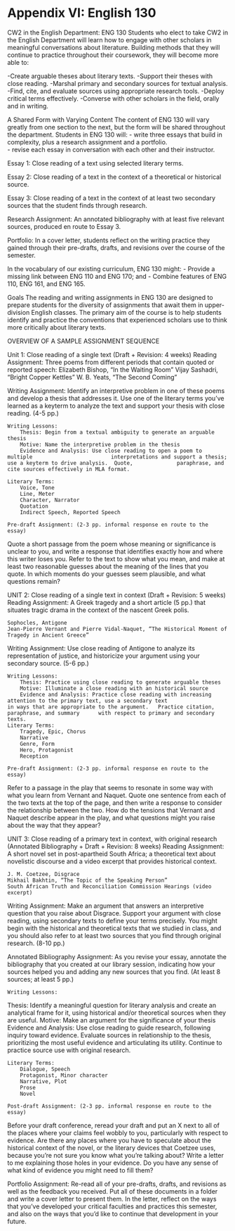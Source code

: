 # Appendix VI: English 130

CW2 in the English Department: ENG 130
Students who elect to take CW2 in the English Department will learn how to engage with other scholars in meaningful conversations about literature.   Building methods that they will continue to practice throughout their coursework, they will become more able to:

-Create arguable theses about literary texts.
-Support their theses with close reading.
-Marshal primary and secondary sources for textual analysis.
-Find, cite, and evaluate sources using appropriate research tools.
-Deploy critical terms effectively.
-Converse with other scholars in the field, orally and in writing.	

A Shared Form with Varying Content
The content of ENG 130 will vary greatly from one section to the next, but the form will be shared throughout the department.  Students in ENG 130 will:
	- write three essays that build in complexity, plus a research assignment and a portfolio.  
	- revise each essay in conversation with each other and their instructor.

Essay 1: Close reading of a text using selected literary terms.

Essay 2: Close reading of a text in the context of a theoretical or historical source.

Essay 3: Close reading of a text in the context of at least two secondary sources that the student finds through research.

Research Assignment: An annotated bibliography with at least five relevant sources, produced en route to Essay 3. 

Portfolio: In a cover letter, students reflect on the writing practice they gained through their pre-drafts, drafts, and revisions over the course of the semester.

In the vocabulary of our existing curriculum, ENG 130 might:
	- Provide a missing link between ENG 110 and ENG 170; and 
	- Combine features of ENG 110, ENG 161, and ENG 165.

Goals
The reading and writing assignments in ENG 130 are designed to prepare students for the diversity of assignments that await them in upper-division English classes.  The primary aim of the course is to help students identify and practice the conventions that experienced scholars use to think more critically about literary texts.  


OVERVIEW OF A SAMPLE ASSIGNMENT SEQUENCE

Unit 1: Close reading of a single text (Draft + Revision: 4 weeks)
Reading Assignment: Three poems from different periods that contain quoted or reported speech:
		Elizabeth Bishop, “In the Waiting Room”
		Vijay Sashadri, “Bright Copper Kettles”
		W. B. Yeats, “The Second Coming”

Writing Assignment: Identify an interpretive problem in one of these poems and develop a thesis that addresses it.  Use one of the literary terms you’ve learned as a keyterm to analyze the text and support your thesis with close reading.  (4-5 pp.)
		
	Writing Lessons: 
		Thesis: Begin from a textual ambiguity to generate an arguable thesis
		Motive: Name the interpretive problem in the thesis
		Evidence and Analysis: Use close reading to open a poem to multiple 						interpretations and support a thesis; use a keyterm to drive analysis.  Quote, 				paraphrase, and cite sources effectively in MLA format.
	
	Literary Terms:
		Voice, Tone
		Line, Meter
		Character, Narrator
		Quotation		
		Indirect Speech, Reported Speech

	Pre-draft Assignment: (2-3 pp. informal response en route to the essay)
Quote a short passage from the poem whose meaning or significance is unclear to you, and write a response that identifies exactly how and where this writer loses you.  Refer to the text to show what you mean, and make at least two reasonable guesses about the meaning of the lines that you quote.  In which moments do your guesses seem plausible, and what questions remain? 

UNIT 2: Close reading of a single text in context (Draft + Revision: 5 weeks)
Reading Assignment: A Greek tragedy and a short article (5 pp.) that situates tragic drama in the context of the nascent Greek polis.

	Sophocles, Antigone
	Jean-Pierre Vernant and Pierre Vidal-Naquet, “The Historical Moment of 			Tragedy in Ancient Greece”

Writing Assignment: Use close reading of Antigone to analyze its representation of justice, and historicize your argument using your secondary source.  (5-6 pp.)

	Writing Lessons: 
		Thesis: Practice using close reading to generate arguable theses 
		Motive: Illuminate a close reading with an historical source
		Evidence and Analysis: Practice close reading with increasing 							attention to the primary text, use a secondary text 						in ways that are appropriate to the argument.   Practice citation, paraphrase, and summary 		with respect to primary and secondary texts.	
	Literary Terms: 
		Tragedy, Epic, Chorus
		Narrative
		Genre, Form
		Hero, Protagonist
		Reception

	Pre-draft Assignment: (2-3 pp. informal response en route to the essay)
Refer to a passage in the play that seems to resonate in some way with what you learn from Vernant and Naquet.  Quote one sentence from each of the two texts at the top of the page, and then write a response to consider the relationship between the two.  How do the tensions that Vernant and Naquet describe appear in the play, and what questions might you raise about the way that they appear?

UNIT 3: Close reading of a primary text in context, with original research (Annotated Bibliography + Draft + Revision: 8 weeks)	
Reading Assignment: A short novel set in post-apartheid South Africa; a theoretical text about novelistic discourse and a video excerpt that provides historical context.  
 
	J. M. Coetzee, Disgrace
	Mikhail Bakhtin, “The Topic of the Speaking Person”
	South African Truth and Reconciliation Commission Hearings (video excerpt)

Writing Assignment: Make an argument that answers an interpretive question that you raise about Disgrace.  Support your argument with close reading, using secondary texts to define your terms precisely.  You might begin with the historical and theoretical texts that we studied in class, and you should also refer to at least two sources that you find through original research.  (8-10 pp.)

Annotated Bibliography Assignment:  As you revise your essay, annotate the bibliography that you created at our library session, indicating how your sources helped you and adding any new sources that you find.   (At least 8 sources; at least 5 pp.)

	
	Writing Lessons:  
Thesis: Identify a meaningful question for literary analysis and create an analytical frame 				for it, using historical and/or theoretical 	sources when they are useful.
		Motive: Make an argument for the significance of your thesis
		Evidence and Analysis: Use close reading to guide research, following inquiry toward 			evidence.  Evaluate sources in relationship to the thesis, prioritizing the most 			useful evidence and articulating its utility.  Continue to practice source use with 				original research.

	Literary Terms:
		Dialogue, Speech
		Protagonist, Minor character
		Narrative, Plot
		Prose
		Novel
		
	Post-draft Assignment: (2-3 pp. informal response en route to the essay)
Before your draft conference, reread your draft and put an X next to all of the places where your claims feel wobbly to you, particularly with respect to evidence.  Are there any places where you have to speculate about the historical context of the novel, or the literary devices that Coetzee uses, because you’re not sure you know what you’re talking about?  Write a letter to me explaining those holes in your evidence.  Do you have any sense of what kind of evidence you might need to fill them?	

Portfolio Assignment: Re-read all of your pre-drafts, drafts, and revisions as well as the feedback you received.  Put all of these documents in a folder and write a cover letter to present them.  In the letter, reflect on the ways that you’ve developed your critical faculties and practices this semester, and also on the ways that you’d like to continue that development in your future.
